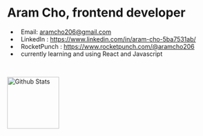 # Aram Cho, frontend developer


* &nbsp; Email: aramcho206@gmail.com
* &nbsp; LinkedIn : https://www.linkedin.com/in/aram-cho-5ba7531ab/
* &nbsp; RocketPunch : https://www.rocketpunch.com/@aramcho206
* &nbsp; currently learning and using React and Javascript
<br>

<p>
  <img height="120" align="left" alt="Github Stats" src="https://github-readme-stats.vercel.app/api?username=aramcho206">
</p>


